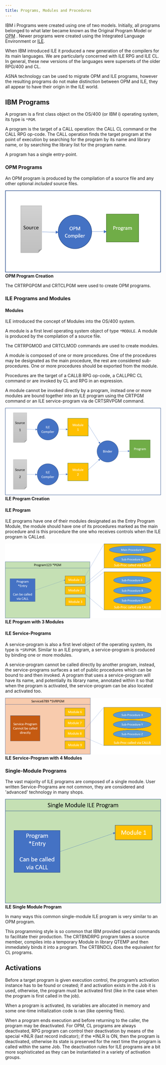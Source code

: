 ```yaml
---
title: Programs, Modules and Procedures
---
```


IBM i Programs were created using one of two models.  Initially, all programs belonged to what later became known as the Original Program Model or [OPM](https://www.ibm.com/docs/en/i/7.4?topic=ile-original-program-model-description) .  Newer programs were created using the Integrated Language Environment or [ILE](https://www.ibm.com/docs/en/i/7.4?topic=introduction-what-is-ile).

When IBM introduced ILE it produced a new generation of the compilers for its main languages.  We are particularly concerned with ILE RPG and ILE CL.  In general, these new versions of the languages were supersets of the older RPG/400 and CL.

ASNA technology can be used to migrate OPM and ILE programs, however the resulting programs do not make distinction between OPM and ILE, they all appear to have their origin in the ILE world.

## IBM Programs
A program is a first class object on the OS/400 (or IBM i) operating system, its type is ```*PGM```.

A program is the target of a CALL operation: the CALL CL command or the CALL RPG op-code.  The CALL operation finds the target program at the point of execution by searching for the program by its name and library name, or by searching the library list for the program name.

A program has a single entry-point.

### OPM Programs
An OPM program is produced by the compilation of a source file and any other optional *included* source files.

![OPM Program Creation](images/opm-program-creation.png)
**OPM Program Creation**

 
The CRTRPGPGM and CRTCLPGM were used to create OPM programs.

### ILE Programs and Modules
#### Modules
ILE introduced the concept of Modules into the OS/400 system.

A module is a first level operating system object of type ```*MODULE```. A module is produced by the compilation of a source file.

The CRTRPGMOD and CRTCLMOD commands are used to create modules.

A module is composed of one or more procedures. One of the procedures may be designated as the main procedure, the rest are considered sub-procedures. One or more procedures should be exported from the module.

Procedures are the target of a CALLB RPG op-code, a CALLPRC CL command or are invoked by CL and RPG in an expression.

A module cannot be invoked directly by a program, instead one or more modules are bound together into an ILE program using the CRTPGM command or an ILE service-program via de CRTSRVPGM command.

![ILE Program Creation](images/ile-program-creation.png)
**ILE Program Creation**

#### ILE Program
ILE programs have one of their modules designated as the Entry Program Module, the module should have one of its procedures marked as the main procedure and is this procedure the one who receives controls when the ILE program is CALLed.

![ILE Program](images/ile-program.png)
**ILE Program with 3 Modules**

#### ILE Service-Programs
A service-program is also a first level object of the operating system, its type is ```*SRVPGM```.
Similar to an ILE program, a service-program is produced by binding one or more modules.

A service-program cannot be called directly by another program, instead, the service-programs surfaces a set of public procedures which can be bound to and then invoked. A program that uses a service-program will have its name, and potentially its library name, annotated within it so that when the program is activated, the service-program can be also located and activated too.

![ILE Service-Program](images/ile-service-program.png)
**ILE Service-Program with 4 Modules**

### Single-Module Programs
The vast majority of ILE programs are composed of a single module.  User written Service-Programs are not common, they are considered and 'advanced' technology in many shops.

![ILE Single Module Program](images/ile-single-module-program.png)
**ILE Single Module Program**

In many ways this common single-module ILE program is very similar to an OPM program.

This programming style is so common that IBM provided special commands to facilitate their production. The CRTBNDRPG program takes a source member, compiles into a temporary Module in library QTEMP and then immediately binds it into a program.  The CRTBNDCL does the equivalent for CL programs.

## Activations
Before a target program is given execution control, the program’s activation instance has to be found or created; if and activation exists in the Job it is used, otherwise, the program must be activated first (like in the case when the program is first called in the job).

When a program is activated, its variables are allocated in memory and some one-time initialization code is ran (like opening files).

When a program ends execution and before returning to the caller, the program may be deactivated.  For OPM, CL programs are always deactivated, RPG program can control their deactivation by means of the special *INLR (last record indicator); if the *INLR is ON, then the program is deactivated, otherwise its state is preserved for the next time the program is called within the same Job. The deactivation rules for ILE programs are a bit more sophisticated as they can be instantiated in a variety of activation groups.
